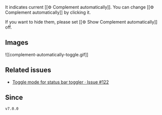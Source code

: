 It indicates current [[⚙️ Complement automatically]]. You can change [[⚙️ Complement automatically]] by clicking it.

If you want to hide them, please set [[⚙️ Show Complement automatically]] off.

## Images

![[complement-automatically-toggle.gif]]

## Related issues

- [Toggle mode for status bar toggler · Issue \#122](https://github.com/tadashi-aikawa/obsidian-various-complements-plugin/issues/122)

## Since

`v7.0.0`